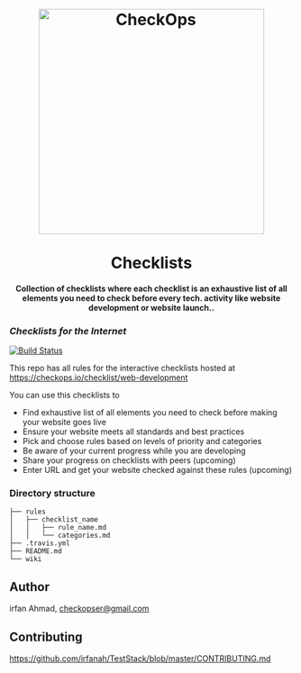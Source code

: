 <h1 align="center">
<br>
  <img src="https://ph-files.imgix.net/f32d11a9-000d-44b7-9710-29123459db12" alt="CheckOps" width="400">
  <br>
    <br>
   Checklists
  <br>
</h1>

<h4 align="center">Collection of checklists where each checklist is an exhaustive list of all elements you need to check before every tech. activity like website development or website launch..</h4>



### _Checklists for the Internet_

[![Build Status](https://travis-ci.org/notimewaste/checklists.svg?branch=demo)](https://travis-ci.org/notimewaste/checklists)

This repo has all rules for the interactive checklists hosted at https://checkops.io/checklist/web-development

You can use this checklists to  

* Find exhaustive list of all elements you need to check before making your website goes live
* Ensure your website meets all standards and best practices
* Pick and choose rules based on levels of priority and categories  
* Be aware of your current progress while you are developing
* Share your progress on checklists with peers (upcoming)
* Enter URL and get your website checked against these rules (upcoming)


### Directory structure

```
├── rules
│   ├── checklist_name
│   │   ├── rule_name.md
│   │   └── categories.md
├── .travis.yml
├── README.md
└── wiki
```

## Author
irfan Ahmad, checkopser@gmail.com

## Contributing
https://github.com/irfanah/TestStack/blob/master/CONTRIBUTING.md
